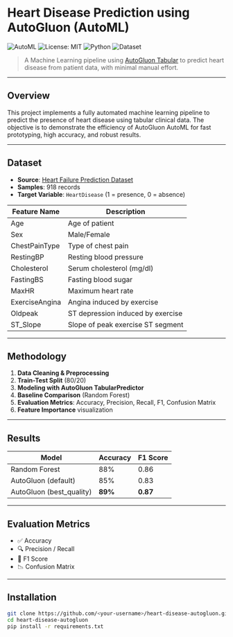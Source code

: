 # Heart Disease Prediction using AutoGluon (AutoML)

![AutoML](https://img.shields.io/badge/AutoML-AutoGluon-blue)
![License: MIT](https://img.shields.io/badge/License-MIT-yellow.svg)
![Python](https://img.shields.io/badge/Python-3.8+-green.svg)
![Dataset](https://img.shields.io/badge/Dataset-Kaggle-red)

> A Machine Learning pipeline using [AutoGluon Tabular](https://auto.gluon.ai) to predict heart disease from patient data, with minimal manual effort.

---

## Overview

This project implements a fully automated machine learning pipeline to predict the presence of heart disease using tabular clinical data. The objective is to demonstrate the efficiency of AutoGluon AutoML for fast prototyping, high accuracy, and robust results.

---

## Dataset

- **Source**: [Heart Failure Prediction Dataset](https://www.kaggle.com/datasets/fedesoriano/heart-failure-prediction)
- **Samples**: 918 records
- **Target Variable**: `HeartDisease` (1 = presence, 0 = absence)

| Feature Name     | Description                      |
|------------------|----------------------------------|
| Age              | Age of patient                   |
| Sex              | Male/Female                      |
| ChestPainType    | Type of chest pain               |
| RestingBP        | Resting blood pressure           |
| Cholesterol      | Serum cholesterol (mg/dl)        |
| FastingBS        | Fasting blood sugar              |
| MaxHR            | Maximum heart rate               |
| ExerciseAngina   | Angina induced by exercise       |
| Oldpeak          | ST depression induced by exercise|
| ST_Slope         | Slope of peak exercise ST segment|

---

## Methodology

1. **Data Cleaning & Preprocessing**
2. **Train-Test Split** (80/20)
3. **Modeling with AutoGluon TabularPredictor**
4. **Baseline Comparison** (Random Forest)
5. **Evaluation Metrics**: Accuracy, Precision, Recall, F1, Confusion Matrix
6. **Feature Importance** visualization

---

## Results

| Model             | Accuracy | F1 Score |
|-------------------|----------|----------|
| Random Forest     | 88%      | 0.86     |
| AutoGluon (default) | 85%      | 0.83     |
| AutoGluon (best_quality) | **89%** | **0.87** |

---

## Evaluation Metrics

- ✅ Accuracy
- 🔍 Precision / Recall
- 🎯 F1 Score
- 📉 Confusion Matrix

---

## Installation

```bash
git clone https://github.com/<your-username>/heart-disease-autogluon.git
cd heart-disease-autogluon
pip install -r requirements.txt
